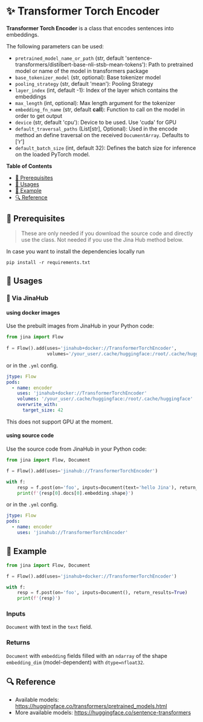 # ✨ Transformer Torch Encoder

**Transformer Torch Encoder** is a class that encodes sentences into embeddings.

The following parameters can be used:

- `pretrained_model_name_or_path` (str, default 'sentence-transformers/distilbert-base-nli-stsb-mean-tokens'): Path to pretrained model or name of the model in transformers package
- `base_tokenizer_model` (str, optional): Base tokenizer model
- `pooling_strategy` (str, default 'mean'): Pooling Strategy
- `layer_index` (int, default -1): Index of the layer which contains the embeddings
- `max_length` (int, optional): Max length argument for the tokenizer
- `embedding_fn_name` (str, default __call__): Function to call on the model in order to get output
- `device` (str, default 'cpu'): Device to be used. Use 'cuda' for GPU
- `default_traversal_paths` (List[str], Optional): Used in the encode method an define traversal on the received `DocumentArray`. Defaults to ['r']
- `default_batch_size` (int, default 32): Defines the batch size for inference on the loaded PyTorch model.


<!-- START doctoc generated TOC please keep comment here to allow auto update -->
<!-- DON'T EDIT THIS SECTION, INSTEAD RE-RUN doctoc TO UPDATE -->
**Table of Contents**

- [🌱 Prerequisites](#-prerequisites)
- [🚀 Usages](#-usages)
- [🎉️ Example](#-example)
- [🔍️ Reference](#-reference)

<!-- END doctoc generated TOC please keep comment here to allow auto update -->

## 🌱 Prerequisites


> These are only needed if you download the source code and directly use the class. Not needed if you use the Jina Hub method below.

In case you want to install the dependencies locally run 
```
pip install -r requirements.txt
```

## 🚀 Usages

### 🚚 Via JinaHub

#### using docker images
Use the prebuilt images from JinaHub in your Python code: 

```python
from jina import Flow
	
f = Flow().add(uses='jinahub+docker://TransformerTorchEncoder',
               volumes='/your_user/.cache/huggingface:/root/.cache/huggingface')
```

or in the `.yml` config.
	
```yaml
jtype: Flow
pods:
  - name: encoder
    uses: 'jinahub+docker://TransformerTorchEncoder'
    volumes: '/your_user/.cache/huggingface:/root/.cache/huggingface'
    overwrite_with: 
      target_size: 42
``` 
This does not support GPU at the moment.

#### using source code
Use the source code from JinaHub in your Python code:

```python
from jina import Flow, Document

f = Flow().add(uses='jinahub://TransformerTorchEncoder')

with f:
    resp = f.post(on='foo', inputs=Document(text='hello Jina'), return_results=True)
    print(f'{resp[0].docs[0].embedding.shape}')
```

or in the `.yml` config.

```yaml
jtype: Flow
pods:
  - name: encoder
    uses: 'jinahub://TransformerTorchEncoder'
```


## 🎉️ Example

```python
from jina import Flow, Document

f = Flow().add(uses='jinahub+docker://TransformerTorchEncoder')

with f:
    resp = f.post(on='foo', inputs=Document(), return_results=True)
	print(f'{resp}')
```

### Inputs 

`Document` with text in the `text` field.

### Returns

`Document` with `embedding` fields filled with an `ndarray` of the shape `embedding_dim` (model-dependent) with `dtype=nfloat32`.


## 🔍️ Reference
- Available models: https://huggingface.co/transformers/pretrained_models.html
- More available models: https://huggingface.co/sentence-transformers
